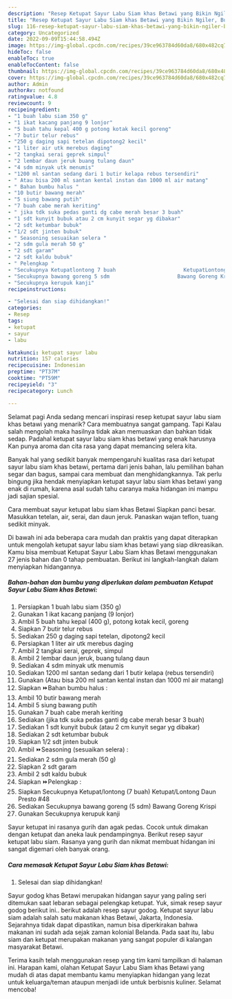 ```yaml
---
description: "Resep Ketupat Sayur Labu Siam khas Betawi yang Bikin Ngiler, Buat Buka Puasa}"
title: "Resep Ketupat Sayur Labu Siam khas Betawi yang Bikin Ngiler, Buat Buka Puasa}"
slug: 116-resep-ketupat-sayur-labu-siam-khas-betawi-yang-bikin-ngiler-buat-buka-puasa
category: Uncategorized
date: 2022-09-09T15:44:58.494Z
image: https://img-global.cpcdn.com/recipes/39ce963784d60da8/680x482cq70/ketupat-sayur-labu-siam-khas-betawi-foto-resep-utama.jpg
hideToc: false
enableToc: true
enableTocContent: false
thumbnail: https://img-global.cpcdn.com/recipes/39ce963784d60da8/680x482cq70/ketupat-sayur-labu-siam-khas-betawi-foto-resep-utama.jpg
cover: https://img-global.cpcdn.com/recipes/39ce963784d60da8/680x482cq70/ketupat-sayur-labu-siam-khas-betawi-foto-resep-utama.jpg
author: Admin
authorAv: notfound
ratingvalue: 4.8
reviewcount: 9
recipeingredient:
- "1 buah labu siam 350 g"
- "1 ikat kacang panjang 9 lonjor"
- "5 buah tahu kepal 400 g potong kotak kecil goreng"
- "7 butir telur rebus"
- "250 g daging sapi tetelan dipotong2 kecil"
- "1 liter air utk merebus daging"
- "2 tangkai serai geprek simpul"
- "2 lembar daun jeruk buang tulang daun"
- "4 sdm minyak utk menumis"
- "1200 ml santan sedang dari 1 butir kelapa rebus tersendiri"
- " Atau bisa 200 ml santan kental instan dan 1000 ml air matang"
- " Bahan bumbu halus "
- "10 butir bawang merah"
- "5 siung bawang putih"
- "7 buah cabe merah keriting"
- " jika tdk suka pedas ganti dg cabe merah besar 3 buah"
- "1 sdt kunyit bubuk atau 2 cm kunyit segar yg dibakar"
- "2 sdt ketumbar bubuk"
- "1/2 sdt jinten bubuk"
- " Seasoning sesuaikan selera "
- "2 sdm gula merah 50 g"
- "2 sdt garam"
- "2 sdt kaldu bubuk"
- " Pelengkap "
- "Secukupnya Ketupatlontong 7 buah                      KetupatLontong Daun Presto 48"
- "Secukupnya bawang goreng 5 sdm                      Bawang Goreng Krispi"
- "Secukupnya kerupuk kanji"
recipeinstructions:

- "Selesai dan siap dihidangkan!"
categories:
- Resep
tags:
- ketupat
- sayur
- labu

katakunci: ketupat sayur labu 
nutrition: 157 calories
recipecuisine: Indonesian
preptime: "PT37M"
cooktime: "PT59M"
recipeyield: "3"
recipecategory: Lunch

---
```



Selamat pagi Anda sedang mencari inspirasi resep ketupat sayur labu siam khas betawi yang menarik? Cara membuatnya sangat gampang. Tapi Kalau salah mengolah maka hasilnya tidak akan memuaskan dan bahkan tidak sedap. Padahal ketupat sayur labu siam khas betawi yang enak harusnya Kan punya aroma dan cita rasa yang dapat memancing selera kita.


Banyak hal yang sedikit banyak mempengaruhi kualitas rasa dari ketupat sayur labu siam khas betawi, pertama dari jenis bahan, lalu pemilihan bahan segar dan bagus, sampai cara membuat dan menghidangkannya. Tak perlu bingung jika hendak menyiapkan ketupat sayur labu siam khas betawi yang enak di rumah, karena asal sudah tahu caranya maka hidangan ini mampu jadi sajian spesial.

Cara membuat sayur ketupat labu siam khas Betawi Siapkan panci besar. Masukkan tetelan, air, serai, dan daun jeruk. Panaskan wajan teflon, tuang sedikit minyak.


Di bawah ini ada beberapa cara mudah dan praktis yang dapat diterapkan untuk mengolah ketupat sayur labu siam khas betawi yang siap dikreasikan. Kamu bisa membuat Ketupat Sayur Labu Siam khas Betawi menggunakan 27 jenis bahan dan 0 tahap pembuatan. Berikut ini langkah-langkah dalam menyiapkan hidangannya.

<!--inarticleads1-->

##### Bahan-bahan dan bumbu yang diperlukan dalam pembuatan Ketupat Sayur Labu Siam khas Betawi:

1. Persiapkan 1 buah labu siam (350 g)
1. Gunakan 1 ikat kacang panjang (9 lonjor)
1. Ambil 5 buah tahu kepal (400 g), potong kotak kecil, goreng
1. Siapkan 7 butir telur rebus
1. Sediakan 250 g daging sapi tetelan, dipotong2 kecil
1. Persiapkan 1 liter air utk merebus daging
1. Ambil 2 tangkai serai, geprek, simpul
1. Ambil 2 lembar daun jeruk, buang tulang daun
1. Sediakan 4 sdm minyak utk menumis
1. Sediakan 1200 ml santan sedang dari 1 butir kelapa (rebus tersendiri)
1. Gunakan  (Atau bisa 200 ml santan kental instan dan 1000 ml air matang)
1. Siapkan  ⏩Bahan bumbu halus :
1. Ambil 10 butir bawang merah
1. Ambil 5 siung bawang putih
1. Gunakan 7 buah cabe merah keriting
1. Sediakan  (jika tdk suka pedas ganti dg cabe merah besar 3 buah)
1. Sediakan 1 sdt kunyit bubuk (atau 2 cm kunyit segar yg dibakar)
1. Sediakan 2 sdt ketumbar bubuk
1. Siapkan 1/2 sdt jinten bubuk
1. Ambil  ⏩Seasoning (sesuaikan selera) :
1. Sediakan 2 sdm gula merah (50 g)
1. Siapkan 2 sdt garam
1. Ambil 2 sdt kaldu bubuk
1. Siapkan  ⏩Pelengkap :
1. Siapkan Secukupnya Ketupat/lontong (7 buah)                      Ketupat/Lontong Daun Presto #48
1. Sediakan Secukupnya bawang goreng (5 sdm)                      Bawang Goreng Krispi
1. Gunakan Secukupnya kerupuk kanji


Sayur ketupat ini rasanya gurih dan agak pedas. Cocok untuk dimakan dengan ketupat dan aneka lauk pendampingnya. Berikut resep sayur ketupat labu siam. Rasanya yang gurih dan nikmat membuat hidangan ini sangat digemari oleh banyak orang. 

<!--inarticleads2-->

##### Cara memasak Ketupat Sayur Labu Siam khas Betawi:


1. Selesai dan siap dihidangkan!

Sayur godog khas Betawi merupakan hidangan sayur yang paling seri ditemukan saat lebaran sebagai pelengkap ketupat. Yuk, simak resep sayur godog berikut ini.. berikut adalah resep sayur godog. Ketupat sayur labu siam adalah salah satu makanan khas Betawi, Jakarta, Indonesia. Sejarahnya tidak dapat dipastikan, namun bisa diperkirakan bahwa makanan ini sudah ada sejak zaman kolonial Belanda. Pada saat itu, labu siam dan ketupat merupakan makanan yang sangat populer di kalangan masyarakat Betawi. 

Terima kasih telah menggunakan resep yang tim kami tampilkan di halaman ini. Harapan kami, olahan Ketupat Sayur Labu Siam khas Betawi yang mudah di atas dapat membantu kamu menyiapkan hidangan yang lezat untuk keluarga/teman ataupun menjadi ide untuk berbisnis kuliner. Selamat mencoba!
